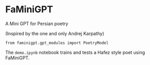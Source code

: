 # FaMiniGPT

A Mini GPT for Persian poetry

(Inspired by the one and only Andrej Karpathy)

```from faminigpt.gpt_modules import PoetryModel```

The `demo.ipynb` notebook trains and tests a Hafez style poet using FaMiniGPT.
